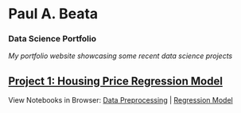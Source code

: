 # Paul A. Beata

### Data Science Portfolio

_My portfolio website showcasing some recent data science projects_


## [Project 1: Housing Price Regression Model](https://github.com/pbeata/housing_price_model)

View Notebooks in Browser: [Data Preprocessing](projects/housing_data_preprocessing.html) \| [Regression Model](projects/housing_data_regression.html)

